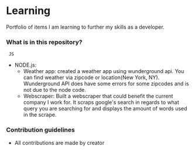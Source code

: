 # Learning
Portfolio of items I am learning to further my skills as a developer.

### What is in this repository? ###
    
     JS
* NODE.js:
   * Weather app: created a weather app using wunderground api.  You can find weather via zipcode or location(New York, NY).  Wunderground API does have some errors for some zipcodes and is not due to the node code.
   * Webscraper: Built a webscraper that could benefit the current company I work for. It scraps google's search in regards to what query you are searching for and displays the amount of words used in the scrape.


### Contribution guidelines ###

* All contributions are made by creator
